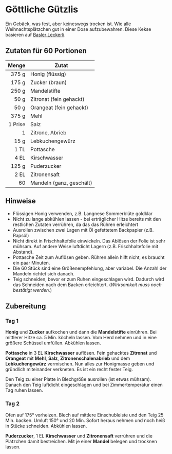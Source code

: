 # Göttliche Gützlis

Ein Gebäck, was fest, aber keineswegs trocken ist. Wie alle Weihnachtsplätzchen gut in einer Dose aufzubewahren. Diese Kekse basieren auf [Basler Leckerli](https://www.kochbar.de/rezept/513025/Basler-Leckerli.html).

## Zutaten für 60 Portionen

|   Menge | Zutat                    |
|--------:|--------------------------|
|   375 g | Honig (flüssig)          |
|   175 g | Zucker (braun)           |
|   250 g | Mandelstifte             |
|    50 g | Zitronat (fein gehackt)  |
|    50 g | Orangeat (fein gehackt)  |
|   375 g | Mehl                     |
| 1 Prise | Salz                     |
|       1 | Zitrone, Abrieb          |
|    15 g | Lebkuchengewürz          |
|    1 TL | Pottasche                |
|    4 EL | Kirschwasser             |
|   125 g | Puderzucker              |
|    2 EL | Zitronensaft             |
|      60 | Mandeln (ganz, geschält) |


## Hinweise

* Flüssigen Honig verwenden, z.B. Langnese Sommerblüte goldklar
* Nicht zu lange abkühlen lassen - bei erträglicher Hitze bereits mit den restlichen Zutaten verrühren, da das das Rühren erleichtert
* Ausrollen zwischen zwei Lagen mit Öl gefettetem Backpapier (z.B. Rapsöl)
* Nicht direkt in Frischhaltefolie einwickeln. Das Ablösen der Folie ist sehr mühsam. Auf andere Weise luftdicht Lagern (z.B. Frischhaltefolie mit Abstand).
* Pottasche Zeit zum Auflösen geben. Rühren allein hilft nicht, es braucht ein paar Minuten.
* Die 60 Stück sind eine Größenempfehlung, aber variabel. Die Anzahl der Mandeln richtet sich danach.
* Teig schneiden, bevor er zum Ruhen eingeschlagen wird. Dadurch wird das Schneiden nach dem Backen erleichtert. (*Wirksamkeit muss noch bestätigt werden.*)


## Zubereitung

### Tag 1

**Honig** und **Zucker** aufkochen und dann die **Mandelstifte** einrühren. Bei mittlerer Hitze ca. 5 Min. köcheln lassen. Vom Herd nehmen und in eine größere Schüssel umfüllen. Abkühlen lassen.

**Pottasche** in 3 EL **Kirschwasser** auflösen. Fein gehacktes **Zitronat** und **Orangeat** mit **Mehl**, **Salz**, **Zitronenschalenabrieb** und dem **Lebkuchengewürz** vermischen. Nun alles zur Honigmasse geben und gründlich miteinander verkneten. Es ist ein recht fester Teig.

Den Teig zu einer Platte in Blechgröße ausrollen (ist etwas mühsam). Danach den Teig luftdicht eingeschlagen und bei Zimmertemperatur einen Tag ruhen lassen.

### Tag 2

Ofen auf 175° vorheizen. Blech auf mittlere Einschubleiste und den Teig 25 Min. backen. Umluft 150° und 20 Min. Sofort heraus nehmen und noch heiß in Stücke schneiden. Abkühlen lassen.

**Puderzucker**, 1 EL **Kirschwasser** und **Zitronensaft** verrühren und die Plätzchen damit bestreichen. Mit je einer **Mandel** belegen und trocknen lassen.


